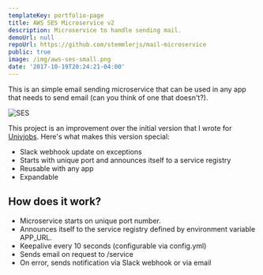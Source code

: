 ```yaml
---
templateKey: portfolio-page
title: AWS SES Microservice v2
description: Microservice to handle sending mail.
demoUrl: null
repoUrl: https://github.com/stemmlerjs/mail-microservice
public: true
image: /img/aws-ses-small.png
date: '2017-10-19T20:24:21-04:00'
---
```


This is an simple email sending microservice that can be used in any app that needs to send email (can you think of one that doesn't?).

![SES](/img/ses-details.png)

This project is an improvement over the initial version that I wrote for [Univjobs](/work/univjobs). Here's what makes this version special:

- Slack webhook update on exceptions
- Starts with unique port and announces itself to a service registry
- Reusable with any app
- Expandable

## How does it work?

- Microservice starts on unique port number.
- Announces itself to the service registry defined by environment variable APP_URL.
- Keepalive every 10 seconds (configurable via config.yml)
- Sends email on request to /service
- On error, sends notification via Slack webhook or via email
